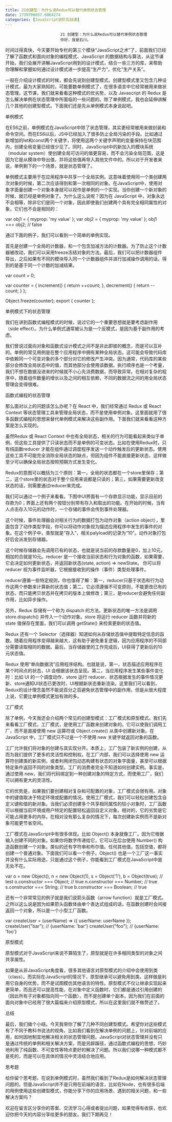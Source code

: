 ```yaml
---
title: 21创建型：为什么说Redux可以替代单例状态管理
date: 1739706057.6064274
categories: [JavaScript进阶实战课]
---
```

                            21 创建型：为什么说Redux可以替代单例状态管理
                            你好，我是石川。

时间过得真快，今天要开始专栏的第三个模块“JavaScript之术”了，前面我们已经了解了函数式和面向对象的编程模式、JavaScript 的数据结构与算法，从这节课开始，我们会展开讲解JavaScript用到的设计模式，结合一些三方的库，来帮助你理解和掌握如何通过设计模式进一步提高“生产力”，优化“生产关系”。

一般在介绍设计模式的时候，都会先说到创建型模式。创建型模式里又包含几种设计模式，最为大家熟知的，可能要数单例模式了，在很多语言中它经常被用来做状态管理。这节课，我们就来看看这种模式的优劣势，以及 Javascript 的 Redux 是怎么解决单例在状态管理中所面临的一些问题的。除了单例模式，我也会延伸讲解几个其他的创建型模式。下面我们还是先从单例模式本身说起吧。

单例模式

在ES6之前，单例模式在JavaScript中除了状态管理，其实更经常被用来做封装和命令空间。而在ES6以后，JS中已经加入了很多防止全局污染的手段。比如通过新增加的let和const两个关键字，将使用这两个关键字声明的变量保持在块范围内，创建全局变量已经很少见了。同时，JavaScript中的新加入的模块系统（modular system）使创建全局可访问的值更容易，而不会污染全局范围，这是因为它是从模块中导出值，并将这些值再导入其他文件中的。所以对于开发者来说，单例剩下的一个场景，就是状态管理了。

单例模式主要用于在应用程序中共享一个全局实例。这意味着使用同一个类创建两次对象的时候，第二次应该得到和第一次相同的对象。在JavaScript中，使用对象字面量创建一个对象本身就可以视作是单例的一个实现。当你创建一个新对象的时候，就已经是单例对象了。为什么这么说呢？因为在 JavaScript 中，对象永远不会相等，除非它们是同一个对象，因此即使我们创建两个具有完全相同属性的对象，它们也不会是相同的：

var obj1 = {
    myprop: 'my value'
};
var obj2 = {
    myprop: 'my value'
};
obj1 === obj2; // false


通过下面的例子，我们可以看到一个简单的单例实现。



首先是创建一个全局的计数器，和一个包含加减方法的计数器。为了防止这个计数器被改动，我们可以采用freeze冻结对象的方法。最后，我们可以把计数器组件导出，之后如果有不同的模块导入同一个计数器组件并进行加减操作调用的话，得到的是基于同一个计数的加减结果。

var count = 0;

var counter = {
  increment() {
    return ++count;
  },
  decrement() {
    return --count;
  }
};

Object.freeze(counter);
export { counter };


单例模式下的状态管理

我们在讲到函数式编程模式的时候，说过它的一个重要思想就是要考虑副作用（side effect）。为什么单例式通常被认为是一个反模式，是因为基于副作用的考虑。

我们曾说过面向对象和函数式设计模式之间不是非此即彼的概念，而是可以互补的。单例的常见用例是在整个应用程序中拥有某种全局状态。这可能会导致代码库中依赖同一个可变对象的多个部分对它的修改产生冲突。因为通常，代码库的某些部分会修改全局状态中的值，而其他部分会使用该数据。执行顺序也是一个考量，我们不想在数据没进来的时候就不小心先消费数据，而导致异常。在相对复杂的程序中，随着组件数量的增长以及之间的相互依赖，不同的数据流之间的用全局状态管理会变得很难。

函数式编程的状态管理

那么面对以上的问题该怎么办呢？在 React 中，我们经常通过 Redux 或 React Context 等状态管理工具来管理全局状态，而不是使用单例对象。这里面就用了很多函数式编程的思想来替代单例模式来解决这些副作用。下面我们就来看看这种方案是怎么实现的。

虽然Redux 或 React Context 中也有全局状态，相关的行为可能看起来类似于单例，但这些工具提供了只读状态而不是单例的可变状态。比如在使用Redux时，只有纯函数reducer 才能在组件通过调度程序发送一个动作触发后的更新状态。使用这些工具不可能完全消除全局状态的缺点，但因为组件不能直接更新状态，这样做至少可以确保全局状态按照预期方式发生变化。

Redux的意图可以概括为三个原则：第一，全局的状态都在一个store里保存；第二，这个store里的状态对于整个应用来说都是只读的；第三，如果需要更新改变状态的话，则需要通过reducer来完成。

我们可以通过一个例子来看看。下图中UI界面有一个存款显示功能，显示目前的存款为0；界面上还有两个按钮分别带有存入和取出的功能。在开始的时候，当有人点击存入10元的动作时，一个存储的事件会传到事件处理器。



这个时候，事件处理器会对相关行为的数据打包为动作对象（action object），里面包含了动作类型字段，你可以将动作对象视为描述应用程序中发生的事件的对象。在这个例子中，类型就是“存入”，相关palyload的记录为“10”。动作对象打包好后会派发到存储器。



这个时候存储器会先调用已有的状态，也就是说当前的存款数量是0，加上10元，相加的合就是10元。reducer 是一个接收当前状态和行为对象的函数，如果需要，它会决定如何更新状态，并返回新状态(state, action) => newState。 你可以将 reducer 视为事件监听器，它根据接收到的操作（事件）类型处理事件。

reducer遵循一些特定规则，你也值得了解：第一，reducer只基于状态和行为动作这两个参数来计算新的状态值；第二，它必须遵循不可变原则，不能更改已有的状态，而只能拷贝状态并在拷贝的版本上做修改；第三，是reducer会避免任何副作用，比如异步操作。



另外，Redux 存储有一个称为 dispatch 的方法。更新状态的唯一方法是调用 store.dispatch() 并传入一个动作对象。store 将运行 reducer 函数并将新的 state 值保存在里面，我们可以调用 getState() 来检索更新的状态值。

Redux 还有一个 Selector（选择器）知道如何从存储状态值中提取特定信息的函数。随着应用程序变得越来越大，这有助于避免重复逻辑，因为应用程序的不同部分需要读取相同的数据。最后，当存储器里的工作完成后，UI获得了更新后的10元状态值。



Redux 使用“单向数据流”应用程序结构。也就是说，第一，状态描述应用程序在某个时间点的状态，UI 会根据该状态呈现。第二，当应用程序发生某些事件变化时：比如 UI 的一个调度动作、store 运行 reducer、状态根据发生的事件情况更新、store通知UI状态已更改时，UI根据新状态重新渲染。这里我们可以看到，Redux的设计理念虽然不能说百分之百避免状态管理中的副作用，但是从很大程度上说，它要比单例模式更加有效的多。

工厂模式

除了单例，今天我还会介绍两个常见的创建型模式：工厂模式和原型模式。我们先来看看工厂模式，工厂模式，是使用工厂函数来创建对象的。它可以使我们调用工厂，而不是直接使用 new 运算符或 Object.create() 从类中创建新对象。在 JavaScript 中，工厂模式只不过是一个不使用 new 关键字就返回对象的函数。

工厂允许我们将对象的创建与其实现分开。本质上，工厂包装了新实例的创建，从而为我们提供了更多的灵活性和控制权。在工厂内部，我们可以选择使用 new 运算符创建类的新实例，或者利用闭包动态构建有状态的对象字面量，甚至可以根据特定条件返回不同的对象类型。工厂的消费者完全不知道如何创建实例。事实是，通过使用 new，我们将代码绑定到一种创建对象的特定方式，而使用工厂，我们可以拥有更大的灵活性。

它的优势是，如果我们要创建相对复杂和可配置的对象，工厂模式会很有用。对象中的键值取决于特定环境或配置的情况。使用工厂模式，我们可以轻松创建包含自定义键和值的新对象。当我们必须创建多个共享相同属性的较小对象时，工厂函数可以根据当前环境或用户特定的配置轻松返回自定义对象。相对的，它的劣势是它可能占用更多的内存。在相对没有那么复杂的情况下，每次创建新实例而不是新对象可能更节省空间。

工厂模式在JavaScript中有很多体现。比如 Object() 本身就像工厂。因为它根据输入创建不同的对象。如果你将数字传递给它，它可以在后台使用 Number() 构造函数创建一个对象。类似的还有字符串和布尔值。任何其他值，包括空值，都将创建一个普通对象。下面我们可以看一个例子。Object() 也是一个工厂这一事实并没有什么实际用途，只是通过这个例子，你能看到工厂模式在JavaScript中是无处不在。

var o = new Object(),
    n = new Object(1),
    s = Object('1'),
    b = Object(true);
// test
o.constructor === Object;  // true
n.constructor === Number;  // true
s.constructor === String;  // true
b.constructor === Boolean; // true


还有一个非常常见的例子就是我们说箭头函数（arrow function）就是工厂模式。之所以这么说是因为如果箭头函数体由单个表达式组成的话，在函数创建时会间接返回一个对象，所以是一个小型工厂函数。

var createUser = (userName) => ({ userName: userName });
createUser("bar"); // {userName: 'bar'}
createUser("foo"); // {userName: 'foo'}


原型模式

原型模式对于JavaScript来说不算陌生了，原型就是在许多相同类型的对象之间共享属性。

如果是从非JavaScript角度看，很多其他语言对原型模式的介绍中会使用到类（class）。而实际在JavaScript的情况下，原型继承可以避免用到类。这样做是利用它自身的优势，而不是试图模仿其他语言的特性。原型模式不仅让继承实现起来更简单，而且还可以提高性能，在对象中定义函数时，它们都是通过引用创建的（因此所有子对象都指向同一个函数），而不是创建单个副本。因为我们在前面的面向对象中已经用了很大篇幅来介绍原型模式，所以在这里我们就不做赘述了。

总结

最后，我们做个小结。今天我带你了解了几种不同创建型模式。希望你对这些模式有了不同于教科书说法的视角，比如我们看到在解决单例的问题上，针对前端的应用，如何因地制宜地解决相关的状态管理问题。JavaScript对状态管理并没有只是通过传统的单例和相关解决方案，而是另辟蹊径，通过函数式编程的思想，巧妙地利用了纯函数、不可变性等特点更好的解决了问题。所以我们说哪一种模式都不是死的，而是可以在具体的情况中灵活结合地应用。

思考题

给你留个思考题，在说到单例模式时，虽然我们看到了Redux是如何解决状态管理问题的。但是JavaScript并不是只用在前端的语言，比如在Node，也有很多后端的用例使用这些创建型模式，你能分享下你的应用场景、遇到的相关问题，和一些解决方案吗？

欢迎在留言区分享你的答案、交流学习心得或者提出问题，如果觉得有收获，也欢迎你把今天的内容分享给更多的朋友。我们下期再见！

                        
                        
                            